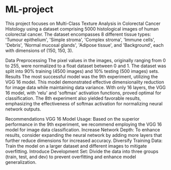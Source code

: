 # ML-project

This project focuses on Multi-Class Texture Analysis in Colorectal Cancer Histology using a dataset comprising 5000 histological images of human colorectal cancer. The dataset encompasses 8 different tissue types: 'Tumour epithelium', 'Simple stroma', 'Complex stroma', 'Immune cells', 'Debris', 'Normal mucosal glands', 'Adipose tissue', and 'Background', each with dimensions of (150, 150, 3).

Data Preprocessing
The pixel values in the images, originally ranging from 0 to 255, were normalized to a float dataset between 0 and 1.
The dataset was split into 90% training (4500 images) and 10% testing (500 images) sets.
Results
The most successful model was the 9th experiment, utilizing the VGG 16 model. This model demonstrated effective dimensionality reduction for image data while maintaining data variance. With only 16 layers, the VGG 16 model, with 'relu' and 'softmax' activation functions, proved optimal for classification. The 8th experiment also yielded favorable results, emphasizing the effectiveness of softmax activation for normalizing neural network outputs.

Recommendations
VGG 16 Model Usage: Based on the superior performance in the 9th experiment, we recommend employing the VGG 16 model for image data classification.
Increase Network Depth: To enhance results, consider expanding the neural network by adding more layers that further reduce dimensions for increased accuracy.
Diversify Training Data: Train the model on a larger dataset and different images to mitigate overfitting.
Introduce Development Set: Divide the data into three groups (train, test, and dev) to prevent overfitting and enhance model generalization.

